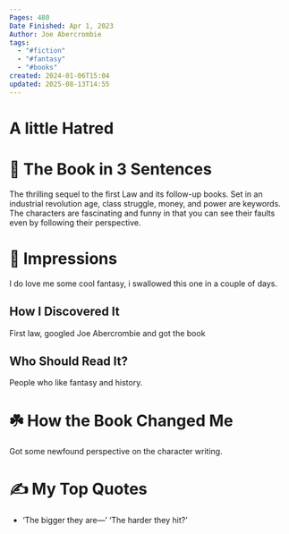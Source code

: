 ```yaml
---
Pages: 480
Date Finished: Apr 1, 2023
Author: Joe Abercrombie
tags:
  - "#fiction"
  - "#fantasy"
  - "#books"
created: 2024-01-06T15:04
updated: 2025-08-13T14:55
---
```

# A little Hatred


# 🚀 The Book in 3 Sentences
The thrilling sequel to the first Law and its follow-up books. Set in an industrial revolution age, class struggle, money, and power are keywords. The characters are fascinating and funny in that you can see their faults even by following their perspective. 

# 🎨 Impressions
I do love me some cool fantasy, i swallowed this one in a couple of days. 

## How I Discovered It
First law, googled Joe Abercrombie and got the book

## Who Should Read It?
People who like fantasy and history. 

# ☘️ How the Book Changed Me
Got some newfound perspective on the character writing. 

# ✍️ My Top  Quotes

- ‘The bigger they are—’ ‘The harder they hit?’
 
